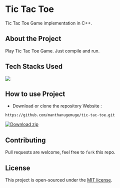 # Tic Tac Toe
Tic Tac Toe Game implementation in C++. 

## About the Project
Play Tic Tac Toe Game. Just compile and run.

## Tech Stacks Used
<a target="_blank" href="https://www.w3schools.com/cpp/default.asp"><img src="https://img.shields.io/badge/C%2B%2B-00599C?style=for-the-badge&logo=c%2B%2B&logoColor=white"></img></a>

## How to use Project
- Download or clone the repository Website : 
```
https://github.com/manthanugemuge/tic-tac-toe.git
```
[![Download zip](https://custom-icon-badges.herokuapp.com/badge/-Download-navy?style=for-the-badge&logo=download&logoColor=white "Download zip")](https://github.com/manthanugemuge/misc/archive/refs/heads/main.zip)

## Contributing
Pull requests are welcome, feel free to ```fork``` this repo.

## License
This project is open-sourced under the [MIT license]().
